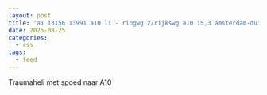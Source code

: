 ```yaml
---
layout: post
title: "a1 13156 13991 a10 li - ringwg z/rijkswg a10 15,3 amsterdam-duivendrecht 78472 78473"
date: 2025-08-25
categories: 
  - rss
tags: 
  - feed
---
```


Traumaheli met spoed naar A10
